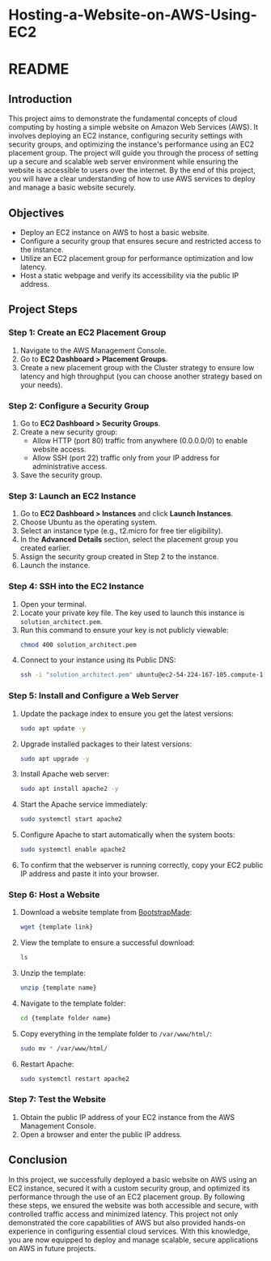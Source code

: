 # Hosting-a-Website-on-AWS-Using-EC2

# README

## Introduction
This project aims to demonstrate the fundamental concepts of cloud computing by hosting a simple website on Amazon Web Services (AWS). It involves deploying an EC2 instance, configuring security settings with security groups, and optimizing the instance's performance using an EC2 placement group. The project will guide you through the process of setting up a secure and scalable web server environment while ensuring the website is accessible to users over the internet. By the end of this project, you will have a clear understanding of how to use AWS services to deploy and manage a basic website securely.

## Objectives
- Deploy an EC2 instance on AWS to host a basic website.
- Configure a security group that ensures secure and restricted access to the instance.
- Utilize an EC2 placement group for performance optimization and low latency.
- Host a static webpage and verify its accessibility via the public IP address.

## Project Steps

### Step 1: Create an EC2 Placement Group
1. Navigate to the AWS Management Console.
2. Go to **EC2 Dashboard > Placement Groups**.
3. Create a new placement group with the Cluster strategy to ensure low latency and high throughput (you can choose another strategy based on your needs).

### Step 2: Configure a Security Group
1. Go to **EC2 Dashboard > Security Groups**.
2. Create a new security group:
   - Allow HTTP (port 80) traffic from anywhere (0.0.0.0/0) to enable website access.
   - Allow SSH (port 22) traffic only from your IP address for administrative access.
3. Save the security group.

### Step 3: Launch an EC2 Instance
1. Go to **EC2 Dashboard > Instances** and click **Launch Instances**.
2. Choose Ubuntu as the operating system.
3. Select an instance type (e.g., t2.micro for free tier eligibility).
4. In the **Advanced Details** section, select the placement group you created earlier.
5. Assign the security group created in Step 2 to the instance.
6. Launch the instance.

### Step 4: SSH into the EC2 Instance
1. Open your terminal.
2. Locate your private key file. The key used to launch this instance is `solution_architect.pem`.
3. Run this command to ensure your key is not publicly viewable:
   ```bash
   chmod 400 solution_architect.pem
   ```
4. Connect to your instance using its Public DNS:
   ```bash
   ssh -i "solution_architect.pem" ubuntu@ec2-54-224-167-105.compute-1.amazonaws.com
   ```

### Step 5: Install and Configure a Web Server
1. Update the package index to ensure you get the latest versions:
   ```bash
   sudo apt update -y
   ```
2. Upgrade installed packages to their latest versions:
   ```bash
   sudo apt upgrade -y
   ```
3. Install Apache web server:
   ```bash
   sudo apt install apache2 -y
   ```
4. Start the Apache service immediately:
   ```bash
   sudo systemctl start apache2
   ```
5. Configure Apache to start automatically when the system boots:
   ```bash
   sudo systemctl enable apache2
   ```
6. To confirm that the webserver is running correctly, copy your EC2 public IP address and paste it into your browser.

### Step 6: Host a Website
1. Download a website template from [BootstrapMade](https://bootstrapmade.com/):
   ```bash
   wget {template link}
   ```
2. View the template to ensure a successful download:
   ```bash
   ls
   ```
3. Unzip the template:
   ```bash
   unzip {template name}
   ```
4. Navigate to the template folder:
   ```bash
   cd {template folder name}
   ```
5. Copy everything in the template folder to `/var/www/html/`:
   ```bash
   sudo mv * /var/www/html/
   ```
6. Restart Apache:
   ```bash
   sudo systemctl restart apache2
   ```

### Step 7: Test the Website
1. Obtain the public IP address of your EC2 instance from the AWS Management Console.
2. Open a browser and enter the public IP address.

## Conclusion
In this project, we successfully deployed a basic website on AWS using an EC2 instance, secured it with a custom security group, and optimized its performance through the use of an EC2 placement group. By following these steps, we ensured the website was both accessible and secure, with controlled traffic access and minimized latency. This project not only demonstrated the core capabilities of AWS but also provided hands-on experience in configuring essential cloud services. With this knowledge, you are now equipped to deploy and manage scalable, secure applications on AWS in future projects.

